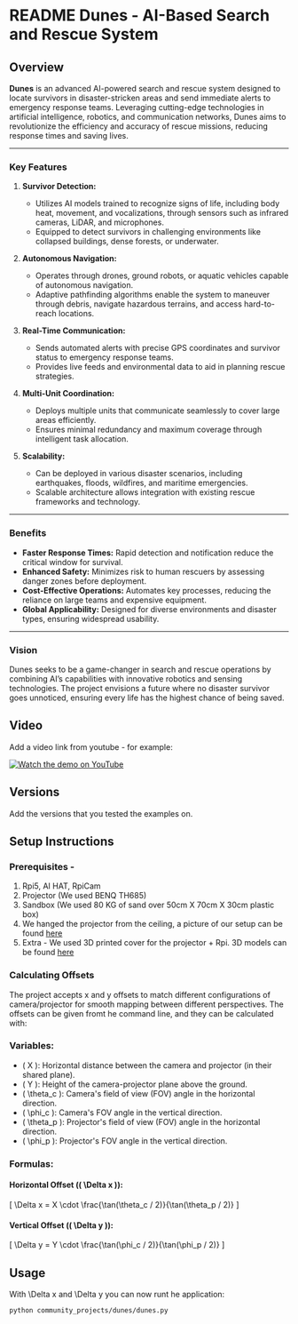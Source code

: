 # README **Dunes** - AI-Based Search and Rescue System

## Overview 
**Dunes** is an advanced AI-powered search and rescue system designed to locate survivors in disaster-stricken areas and send immediate alerts to emergency response teams. Leveraging cutting-edge technologies in artificial intelligence, robotics, and communication networks, Dunes aims to revolutionize the efficiency and accuracy of rescue missions, reducing response times and saving lives.

---

### Key Features

1. **Survivor Detection:**
   - Utilizes AI models trained to recognize signs of life, including body heat, movement, and vocalizations, through sensors such as infrared cameras, LiDAR, and microphones.
   - Equipped to detect survivors in challenging environments like collapsed buildings, dense forests, or underwater.

2. **Autonomous Navigation:**
   - Operates through drones, ground robots, or aquatic vehicles capable of autonomous navigation.
   - Adaptive pathfinding algorithms enable the system to maneuver through debris, navigate hazardous terrains, and access hard-to-reach locations.

3. **Real-Time Communication:**
   - Sends automated alerts with precise GPS coordinates and survivor status to emergency response teams.
   - Provides live feeds and environmental data to aid in planning rescue strategies.

4. **Multi-Unit Coordination:**
   - Deploys multiple units that communicate seamlessly to cover large areas efficiently.
   - Ensures minimal redundancy and maximum coverage through intelligent task allocation.

5. **Scalability:**
   - Can be deployed in various disaster scenarios, including earthquakes, floods, wildfires, and maritime emergencies.
   - Scalable architecture allows integration with existing rescue frameworks and technology.

---

### Benefits

- **Faster Response Times:** Rapid detection and notification reduce the critical window for survival.
- **Enhanced Safety:** Minimizes risk to human rescuers by assessing danger zones before deployment.
- **Cost-Effective Operations:** Automates key processes, reducing the reliance on large teams and expensive equipment.
- **Global Applicability:** Designed for diverse environments and disaster types, ensuring widespread usability.

---

### Vision

Dunes seeks to be a game-changer in search and rescue operations by combining AI’s capabilities with innovative robotics and sensing technologies. The project envisions a future where no disaster survivor goes unnoticed, ensuring every life has the highest chance of being saved.

## Video
Add a video link from youtube - for example:

[![Watch the demo on YouTube](https://img.youtube.com/vi/XXizBHtCLew/0.jpg)](https://youtu.be/XXizBHtCLew)

## Versions
Add the versions that you tested the examples on.

## Setup Instructions

### Prerequisites - 
1. Rpi5, AI HAT, RpiCam
2. Projector (We used BENQ TH685)
3. Sandbox (We used 80 KG of sand over 50cm X 70cm X 30cm plastic box)
4. We hanged the projector from the ceiling, a picture of our setup can be found [here](https://add.url.here)
5. Extra - We used 3D printed cover for the projector + Rpi. 3D models can be found [here](https://add.url.here)

### Calculating Offsets
The project accepts x and y offsets to match different configurations of camera/projector for smooth mapping between different perspectives. The offsets can be given fromt he command line, and they can be calculated with:

### Variables:
- \( X \): Horizontal distance between the camera and projector (in their shared plane).
- \( Y \): Height of the camera-projector plane above the ground.
- \( \theta_c \): Camera's field of view (FOV) angle in the horizontal direction.
- \( \phi_c \): Camera's FOV angle in the vertical direction.
- \( \theta_p \): Projector's field of view (FOV) angle in the horizontal direction.
- \( \phi_p \): Projector's FOV angle in the vertical direction.
 
### Formulas:
#### Horizontal Offset (\( \Delta x \)):
\[
\Delta x = X \cdot \frac{\tan(\theta_c / 2)}{\tan(\theta_p / 2)}
\]

#### Vertical Offset (\( \Delta y \)):
\[
\Delta y = Y \cdot \frac{\tan(\phi_c / 2)}{\tan(\phi_p / 2)}
\]

## Usage
With \Delta x and \Delta y you can now runt he application:
```bash
python community_projects/dunes/dunes.py
```
